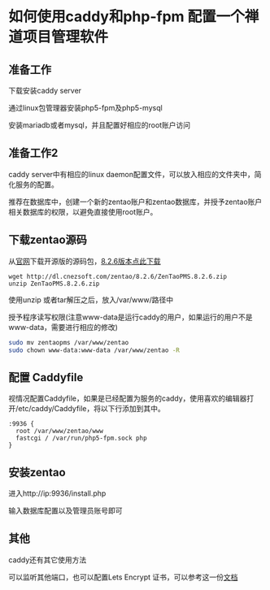# 如何使用caddy和php-fpm 配置一个禅道项目管理软件

##  准备工作

下载安装caddy server

通过linux包管理器安装php5-fpm及php5-mysql

安装mariadb或者mysql，并且配置好相应的root账户访问

## 准备工作2

caddy server中有相应的linux daemon配置文件，可以放入相应的文件夹中，简化服务的配置。

推荐在数据库中，创建一个新的zentao账户和zentao数据库，并授予zentao账户相关数据库的权限，以避免直接使用root账户。

## 下载zentao源码

从[官网](http://www.zentao.net/download.html)下载开源版的源码包，[8.2.6版本点此下载](http://dl.cnezsoft.com/zentao/8.2.6/ZenTaoPMS.8.2.6.zip)

```
wget http://dl.cnezsoft.com/zentao/8.2.6/ZenTaoPMS.8.2.6.zip
unzip ZenTaoPMS.8.2.6.zip
```

使用unzip 或者tar解压之后，放入/var/www/路径中

授予程序读写权限(注意www-data是运行caddy的用户，如果运行的用户不是www-data，需要进行相应的修改)

```bash
sudo mv zentaopms /var/www/zentao
sudo chown www-data:www-data /var/www/zentao -R
```

## 配置 Caddyfile

视情况配置Caddyfile，如果是已经配置为服务的caddy，使用喜欢的编辑器打开/etc/caddy/Caddyfile，将以下行添加到其中。

```
:9936 {
  root /var/www/zentao/www
  fastcgi / /var/run/php5-fpm.sock php
}
```


## 安装zentao

进入http://ip:9936/install.php

输入数据库配置以及管理员账号即可

## 其他

caddy还有其它使用方法

可以监听其他端口，也可以配置Lets Encrypt 证书，可以参考这一份[文档](caddy.md)
